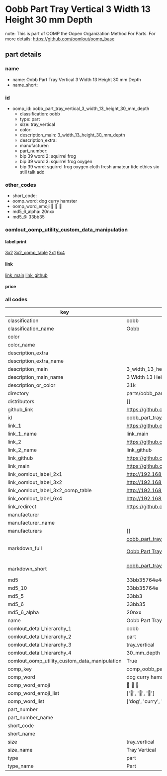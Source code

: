 # Oobb Part Tray Vertical 3 Width 13 Height 30 mm Depth  

note: This is part of OOMP the Oopen Organization Method For Parts. For more details: https://github.com/oomlout/oomp_base

##  part details
  







### name
* name: Oobb Part Tray Vertical 3 Width 13 Height 30 mm Depth
* name_short: 
### id
* oomp_id: oobb_part_tray_vertical_3_width_13_height_30_mm_depth
  * classification: oobb
  * type: part
  * size: tray_vertical
  * color: 
  * description_main: 3_width_13_height_30_mm_depth
  * description_extra: 
  * manufacturer: 
  * part_number: 
  * bip 39 word 2: squirrel frog
  * bip 39 word 3: squirrel frog oxygen
  * bip 39 word: squirrel frog oxygen cloth fresh amateur tide ethics six still talk add

### other_codes
* short_code: 
* oomp_word: dog curry hamster
* oomp_word_emoji :dog: :curry: :hamster:
* md5_6_alpha: 20nxx
* md5_6: 33bb35






### oomlout_oomp_utility_custom_data_manipulation
#### label print
[3x2](http://192.168.1.245:1112/?label=oomp%2020nxx)
[3x2_oomp_table](http://192.168.1.108:1112/?label=oomp%2020nxx)
[2x1](http://192.168.1.242:1112/?label=oomp%2020nxx)
[6x4](http://192.168.1.55:1112/?label=oomp%2020nxx)    

#### link

[link_main](https://github.com/oomlout/oomlout_oomp_version_1_messy/tree/main/parts/oobb_part_tray_vertical_3_width_13_height_30_mm_depth) [link_github](https://github.com/oomlout/oomlout_oomp_version_1_messy/tree/main/parts/oobb_part_tray_vertical_3_width_13_height_30_mm_depth)                             

#### price







### all codes 
| key | value |  
| --- | --- |  
| classification | oobb |  
| classification_name | Oobb |  
| color |  |  
| color_name |  |  
| description_extra |  |  
| description_extra_name |  |  
| description_main | 3_width_13_height_30_mm_depth |  
| description_main_name | 3 Width 13 Height 30 mm Depth |  
| description_or_color | 31k |  
| directory | parts/oobb_part_tray_vertical_3_width_13_height_30_mm_depth |  
| distributors | [] |  
| github_link | https://github.com/oomlout/oomlout_oomp_part_src/tree/main/parts/oobb_part_tray_vertical_3_width_13_height_30_mm_depth |  
| id | oobb_part_tray_vertical_3_width_13_height_30_mm_depth |  
| link_1 | https://github.com/oomlout/oomlout_oomp_version_1_messy/tree/main/parts/oobb_part_tray_vertical_3_width_13_height_30_mm_depth |  
| link_1_name | link_main |  
| link_2 | https://github.com/oomlout/oomlout_oomp_version_1_messy/tree/main/parts/oobb_part_tray_vertical_3_width_13_height_30_mm_depth |  
| link_2_name | link_github |  
| link_github | https://github.com/oomlout/oomlout_oomp_version_1_messy/tree/main/parts/oobb_part_tray_vertical_3_width_13_height_30_mm_depth |  
| link_main | https://github.com/oomlout/oomlout_oomp_version_1_messy/tree/main/parts/oobb_part_tray_vertical_3_width_13_height_30_mm_depth |  
| link_oomlout_label_2x1 | http://192.168.1.242:1112/?label=oomp%2020nxx |  
| link_oomlout_label_3x2 | http://192.168.1.245:1112/?label=oomp%2020nxx |  
| link_oomlout_label_3x2_oomp_table | http://192.168.1.108:1112/?label=oomp%2020nxx |  
| link_oomlout_label_6x4 | http://192.168.1.55:1112/?label=oomp%2020nxx |  
| link_redirect | https://github.com/oomlout/oomlout_oomp_version_1_messy/tree/main/parts/oobb_part_tray_vertical_3_width_13_height_30_mm_depth |  
| manufacturer |  |  
| manufacturer_name |  |  
| manufacturers | [] |  
| markdown_full | [oobb_part_tray_vertical_3_width_13_height_30_mm_depth](none)<br>[](none)<br>[Oobb Part Tray Vertical 3 Width 13 Height 30 Mm Depth](none)<br><br> |  
| markdown_short | [oobb_part_tray_vertical_3_width_13_height_30_mm_depth](none)<br><br> |  
| md5 | 33bb35764e4dbc381eae62bd3c974e9d |  
| md5_10 | 33bb35764e |  
| md5_5 | 33bb3 |  
| md5_6 | 33bb35 |  
| md5_6_alpha | 20nxx |  
| name | Oobb Part Tray Vertical 3 Width 13 Height 30 mm Depth |  
| oomlout_detail_hierarchy_1 | oobb |  
| oomlout_detail_hierarchy_2 | part |  
| oomlout_detail_hierarchy_3 | tray_vertical |  
| oomlout_detail_hierarchy_4 | 30_mm_depth |  
| oomlout_oomp_utility_custom_data_manipulation | True |  
| oomp_key | oomp_oobb_part_tray_vertical_3_width_13_height_30_mm_depth |  
| oomp_word | dog curry hamster |  
| oomp_word_emoji | :dog: :curry: :hamster: |  
| oomp_word_emoji_list | [':dog:', ':curry:', ':hamster:'] |  
| oomp_word_list | ['dog', 'curry', 'hamster'] |  
| part_number |  |  
| part_number_name |  |  
| short_code |  |  
| short_name |  |  
| size | tray_vertical |  
| size_name | Tray Vertical |  
| type | part |  
| type_name | Part |  
